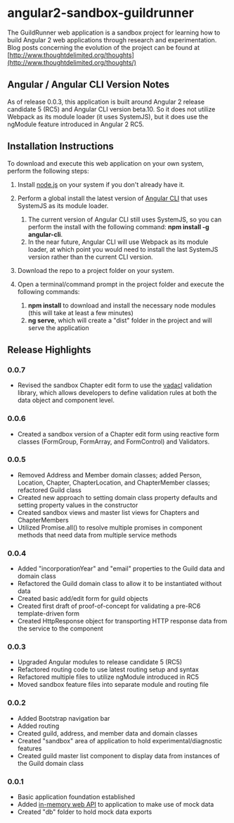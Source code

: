 # angular2-sandbox-guildrunner
The GuildRunner web application is a sandbox project for learning how to build Angular 2 web applications through
research and experimentation.  Blog posts concerning the evolution of the project can be found at 
[http://www.thoughtdelimited.org/thoughts](http://www.thoughtdelimited.org/thoughts/) 

## Angular / Angular CLI Version Notes

As of release 0.0.3, this application is built around Angular 2 release candidate 5 (RC5) and Angular CLI version beta.10.  So it does not 
utilize Webpack as its module loader (it uses SystemJS), but it does use the ngModule feature introduced in Angular 2 RC5.

## Installation Instructions

To download and execute this web application on your own system, perform the following steps:

1. Install [node.js](https://nodejs.org/en/) on your system if you don't already have it.

2. Perform a global install the latest version of [Angular CLI](https://cli.angular.io/) that uses SystemJS as its module loader.
   1. The current version of Angular CLI still uses SystemJS, so you can perform the install with the following
command: **npm install -g angular-cli**.
   2. In the near future, Angular CLI will use Webpack as its module loader, at which point you would need to
   install the last SystemJS version rather than the current CLI version.
   
3. Download the repo to a project folder on your system.

4. Open a terminal/command prompt in the project folder and execute the following commands:  
   1. **npm install** to download and install the necessary node modules (this will take at least a few minutes)
   2. **ng serve**, which will create a "dist" folder in the project and will serve the application 


## Release Highlights

### 0.0.7

* Revised the sandbox Chapter edit form to use the [vadacl](https://github.com/bcswartz/vadacl) validation library,
which allows developers to define validation rules at both the data object and component level.

### 0.0.6

* Created a sandbox version of a Chapter edit form using reactive form classes (FormGroup, FormArray, and FormControl)
and Validators.

### 0.0.5

* Removed Address and Member domain classes; added Person, Location, Chapter, ChapterLocation, and ChapterMember classes; refactored Guild class
* Created new approach to setting domain class property defaults and setting property values in the constructor
* Created sandbox views and master list views for Chapters and ChapterMembers
* Utilized Promise.all() to resolve multiple promises in component methods that need data from multiple service methods

### 0.0.4

* Added "incorporationYear" and "email" properties to the Guild data and domain class
* Refactored the Guild domain class to allow it to be instantiated without data
* Created basic add/edit form for guild objects
* Created first draft of proof-of-concept for validating a pre-RC6 template-driven form
* Created HttpResponse object for transporting HTTP response data from the service to the component

### 0.0.3

* Upgraded Angular modules to release candidate 5 (RC5)
* Refactored routing code to use latest routing setup and syntax
* Refactored multiple files to utilize ngModule introduced in RC5
* Moved sandbox feature files into separate module and routing file

### 0.0.2

* Added Bootstrap navigation bar
* Added routing
* Created guild, address, and member data and domain classes
* Created "sandbox" area of application to hold experimental/diagnostic features
* Created guild master list component to display data from instances of the Guild domain class

### 0.0.1

* Basic application foundation established
* Added [in-memory web API](https://angular.io/docs/ts/latest/guide/server-communication.html#!#in-mem-web-api) to application to make use of mock data
* Created "db" folder to hold mock data exports


